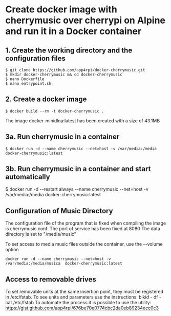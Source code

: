 # Create docker image with cherrymusic over cherrypi on Alpine and run it in a Docker container
## 1. Create the working directory and the configuration files

```
$ git clone https://github.com/app4rpi/docker-cherrymusic.git
$ mkdir docker-cherrymusic && cd docker-cherrymusic
$ nano Dockerfile
$ nano entrypoint.sh
```
## 2. Create a docker image

``` 
$ docker build --rm -t docker-cherrymusic .
```

The image docker-minidlna:latest has been created with a size of 43.1MB

## 3a. Run cherrymusic in a container

```
$ docker run -d --name cherrymusic --net=host -v /var/media:/media docker-cherrymusic:latest
```

## 3b. Run cherrymusic in a container and start automatically


$ docker run -d --restart always --name cherrymusic --net=host -v /var/media:/media docker-cherrymusic:latest


## Configuration of Music Directory
The configuration file of the program that is fixed when compiling the image is cherrymusic.conf.
The port of service has been fixed at 8080
The data directory is set to "/media/music"

To set access to media music files outside the container, use the --volume option

```
docker run -d --name cherrymusic --net=host -v /var/media:/media/musica  docker-cherrymusic:latest
```
## Access to removable drives
To set removable units at the same insertion point, they must be registered in /etc/fstab. 
To see units and parameters use the instructions: blkid - df - cat /etc/fstab
To automate the process it is possible to use the utility: https://gist.github.com/app4rpi/676be70e0774cbc2da0eb89234ecc0c3
